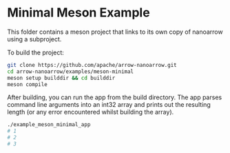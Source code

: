 <!---
  Licensed to the Apache Software Foundation (ASF) under one
  or more contributor license agreements.  See the NOTICE file
  distributed with this work for additional information
  regarding copyright ownership.  The ASF licenses this file
  to you under the Apache License, Version 2.0 (the
  "License"); you may not use this file except in compliance
  with the License.  You may obtain a copy of the License at

    http://www.apache.org/licenses/LICENSE-2.0

  Unless required by applicable law or agreed to in writing,
  software distributed under the License is distributed on an
  "AS IS" BASIS, WITHOUT WARRANTIES OR CONDITIONS OF ANY
  KIND, either express or implied.  See the License for the
  specific language governing permissions and limitations
  under the License.
-->

# Minimal Meson Example

This folder contains a meson project that links to its own copy of
nanoarrow using a subproject.

To build the project:

```bash
git clone https://github.com/apache/arrow-nanoarrow.git
cd arrow-nanoarrow/examples/meson-minimal
meson setup builddir && cd builddir
meson compile
```

After building, you can run the app from the build directory. The app
parses command line arguments into an int32 array and prints out the
resulting length (or any error encountered whilst building the array).

```bash
./example_meson_minimal_app
# 1
# 2
# 3
```
